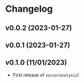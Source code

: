 # Changelog

<!--next-version-placeholder-->

## v0.0.2 (2023-01-27)


## v0.0.1 (2023-01-27)


## v0.1.0 (11/01/2023)

- First release of `socceranalysis`!